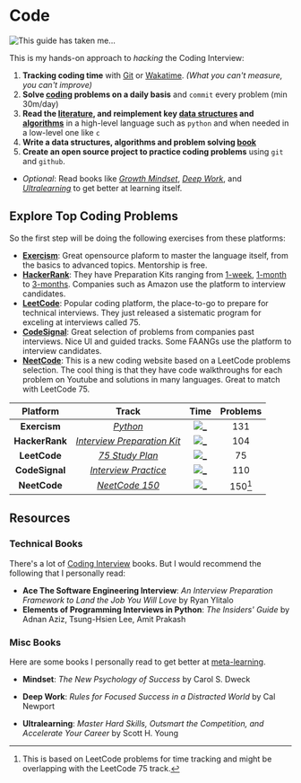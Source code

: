 # Code

![This guide has taken me...](https://wakatime.com/badge/user/5272a810-7eca-46d6-ae5c-e0a33012c5d9/project/6a92e5e4-26fc-4de4-ac7a-cd942966f299.svg?style=for-the-badge)

This is my hands-on approach to *hacking* the Coding Interview:

1. **Tracking coding time** with [Git](https://git-time-metric.github.io/) or [Wakatime](https://wakatime.com/). *(What you can't measure, you can't improve)*
2. **Solve [coding](/coding/) problems on a daily basis** and `commit` every problem (min 30m/day)
3. **Read the [literature](#resources), and reimplement key [data structures](/data_structures/) and [algorithms](/algorithms/)** in a high-level language such as `python` and when needed in a low-level one like `c`
4. **Write a data structures, algorithms and problem solving [book](/book/)**
5. **Create an open source project to practice coding problems** using `git` and `github`.

- *Optional*: Read books like *[Growth Mindset](#misc-books)*, *[Deep Work](#misc-books)*, and *[Ultralearning](#misc-books)* to get better at learning itself.
  
## Explore Top Coding Problems

So the first step will be doing the following exercises from these platforms:

- [**Exercism**][e1]: Great opensource plaform to master the language itself, from the basics to advanced topics. Mentorship is free.
- [**HackerRank**][h1]: They have Preparation Kits ranging from [1-week], [1-month] to [3-months]. Companies such as Amazon use the platform to interview candidates.
- [**LeetCode**][l1]: Popular coding platform, the place-to-go to prepare for technical interviews. They just released a sistematic program for exceling at interviews called 75.
- [**CodeSignal**][c1]: Great selection of problems from companies past interviews. Nice UI and guided tracks. Some FAANGs use the platform to interview candidates.
- [**NeetCode**][n1]: This is a new coding website based on a LeetCode problems selection. The cool thing is that they have code walkthroughs for each problem on Youtube and solutions in many languages. Great to match with LeetCode 75.

|    Platform    |               Track               |     Time      | Problems |
| :------------: | :-------------------------------: | :-----------: | :------: |
|  **Exercism**  |          [*Python*][e1]           | [![_][e]][e_] |   131    |
| **HackerRank** | [*Interview Preparation Kit*][h1] | [![_][h]][h_] |   104    |
|  **LeetCode**  |       [*75 Study Plan*][l1]       | [![_][l]][l_] |    75    |
| **CodeSignal** |    [*Interview Practice*][c1]     | [![_][c]][c_] |   110    |
|  **NeetCode**  |       [*NeetCode 150*][n1]        | [![_][l]][l_] | 150[^1]  |

[^1]: This is based on LeetCode problems for time tracking and might be overlapping with the LeetCode 75 track.

## Resources

### Technical Books

There's a lot of [Coding Interview](https://www.goodreads.com/genres/coding-interview) books. But I would recommend the following that I personally read:

- **Ace The Software Engineering Interview**: *An Interview Preparation Framework to Land the Job You Will Love* by Ryan Ylitalo
- **Elements of Programming Interviews in Python**: *The Insiders' Guide* by Adnan Aziz, Tsung-Hsien Lee, Amit Prakash

### Misc Books

Here are some books I personally read to get better at [meta-learning].

- **Mindset**: *The New Psychology of Success* by Carol S. Dweck
- **Deep Work**: *Rules for Focused Success in a Distracted World* by Cal Newport

- **Ultralearning**: *Master Hard Skills, Outsmart the Competition, and Accelerate Your Career* by Scott H. Young

[c]: https://wakatime.com/badge/github/ofou/codesignal.svg?style=social
[c_]: https://wakatime.com/badge/github/ofou/codesignal
[e]: https://wakatime.com/badge/github/ofou/exercism.svg?style=social
[e_]: https://wakatime.com/badge/github/ofou/exercism
[h]: https://wakatime.com/badge/github/ofou/hackerrank.svg?style=social
[h_]: https://wakatime.com/badge/github/ofou/hackerrank
[l]: https://wakatime.com/badge/github/ofou/leetcode.svg?style=social
[l_]: https://wakatime.com/badge/github/ofou/leetcode

[c1]: https://app.codesignal.com/interview-practice
[e1]: https://exercism.org/tracks/python
[h1]: https://www.hackerrank.com/interview/interview-preparation-kit
[l1]: https://leetcode.com/study-plan/leetcode-75/
[n1]: https://neetcode.io
[1-week]: https://www.hackerrank.com/interview/preparation-kits/one-week-preparation-kit/
[1-month]: https://www.hackerrank.com/interview/preparation-kits/one-month-preparation-kit/
[3-months]: https://www.hackerrank.com/interview/preparation-kits/three-month-preparation-kit/

[meta-learning]: https://en.wikipedia.org/wiki/Meta-learning
